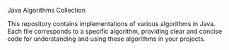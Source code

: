 Java Algorithms Collection


This repository contains implementations of various algorithms in Java. Each file corresponds to a specific algorithm, providing clear and concise code for understanding and using these algorithms in your projects.
